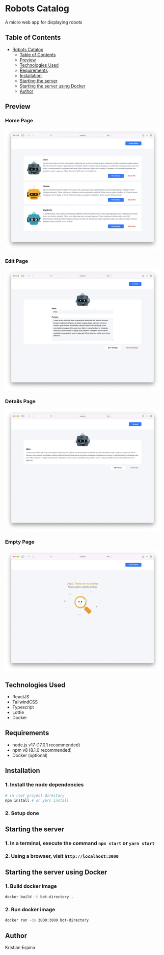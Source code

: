 # Robots Catalog

A micro web app for displaying robots

## Table of Contents

- [Robots Catalog](#robots-catalog)
  - [Table of Contents](#table-of-contents)
  - [Preview](#preview)
  - [Technologies Used](#technologies-used)
  - [Requirements](#requirements)
  - [Installation](#installation)
  - [Starting the server](#starting-the-server)
  - [Starting the server using Docker](#starting-the-server-using-docker)
  - [Author](#author)

## Preview

### Home Page

![Desktop Preview](./docs/home.png)

### Edit Page

![Mobile Preview](./docs/edit.png)

### Details Page

![Mobile Preview](./docs/details.png)

### Empty Page

![Mobile Preview](./docs/empty.png)

## Technologies Used

- ReactJS
- TailwindCSS
- Typescript
- Lottie
- Docker

## Requirements

- node.js v17 (17.0.1 recommended)
- npm v8 (8.1.0 recommended)
- Docker (optional)

## Installation

### 1. Install the node dependencies

```bash
# in root project directory
npm install # or yarn install
```

### 2. Setup done

## Starting the server

### 1. In a terminal, execute the command `npm start` or `yarn start`

### 2. Using a browser, visit `http://localhost:3000`

## Starting the server using Docker

### 1. Build docker image

```bash
docker build -t bot-directory .
```

### 2. Run docker image

```bash
docker run -dp 3000:3000 bot-directory
```

## Author

Kristian Espina
